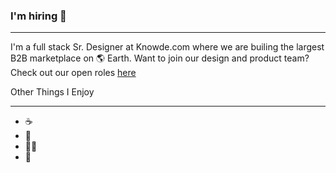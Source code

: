 ### I'm hiring 👋
___
I'm a full stack Sr. Designer at Knowde.com where we are builing the largest B2B marketplace on 🌎 Earth. Want to join our design and product team?  Check out our open roles [here](https://knowde.com/careers)


Other Things I Enjoy
___
- ☕️
- 🍎
- 🏃‍♂️
- 🎸



<!--
**dsomar/dsomar** is a ✨ _special_ ✨ repository because its `README.md` (this file) appears on your GitHub profile.

Here are some ideas to get you started:

- 🔭 I’m currently working on ...
- 🌱 I’m currently learning ...
- 👯 I’m looking to collaborate on ...
- 🤔 I’m looking for help with ...
- 💬 Ask me about ...
- 📫 How to reach me: ...
- 😄 Pronouns: ...
- ⚡ Fun fact: ...
-->
